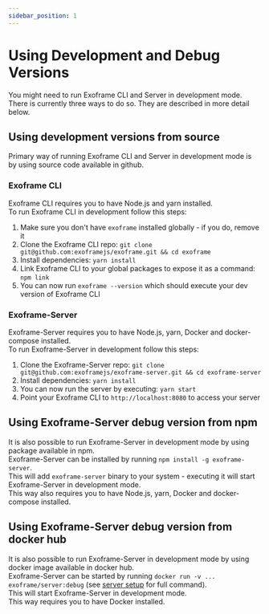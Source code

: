 ```yaml
---
sidebar_position: 1
---
```


# Using Development and Debug Versions

You might need to run Exoframe CLI and Server in development mode.  
There is currently three ways to do so.
They are described in more detail below.

## Using development versions from source

Primary way of running Exoframe CLI and Server in development mode is by using source code available in github.

### Exoframe CLI

Exoframe CLI requires you to have Node.js and yarn installed.  
To run Exoframe CLI in development follow this steps:

1. Make sure you don't have `exoframe` installed globally - if you do, remove it
2. Clone the Exoframe CLI repo: `git clone git@github.com:exoframejs/exoframe.git && cd exoframe`
3. Install dependencies: `yarn install`
4. Link Exoframe CLI to your global packages to expose it as a command: `npm link`
5. You can now run `exoframe --version` which should execute your dev version of Exoframe CLI

### Exoframe-Server

Exoframe-Server requires you to have Node.js, yarn, Docker and docker-compose installed.  
To run Exoframe-Server in development follow this steps:

1. Clone the Exoframe-Server repo: `git clone git@github.com:exoframejs/exoframe-server.git && cd exoframe-server`
2. Install dependencies: `yarn install`
3. You can now run the server by executing: `yarn start`
4. Point your Exoframe CLI to `http://localhost:8080` to access your server

## Using Exoframe-Server debug version from npm

It is also possible to run Exoframe-Server in development mode by using package available in npm.  
Exoframe-Server can be installed by running `npm install -g exoframe-server`.  
This will add `exoframe-server` binary to your system - executing it will start Exoframe-Server in development mode.  
This way also requires you to have Node.js, yarn, Docker and docker-compose installed.

## Using Exoframe-Server debug version from docker hub

It is also possible to run Exoframe-Server in development mode by using docker image available in docker hub.  
Exoframe-Server can be started by running `docker run -v ... exoframe/server:debug` (see [server setup](../manual-install/server.md) for full command).  
This will start Exoframe-Server in development mode.  
This way requires you to have Docker installed.
